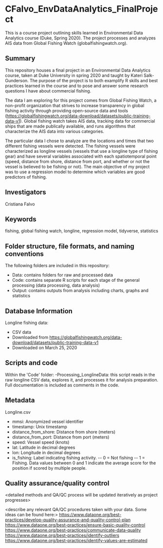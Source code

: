 # CFalvo_EnvDataAnalytics_FinalProject
This is a course project outlining skills learned in Environmental Data Analytics course (Duke, Spring 2020). The project processes and analyzes AIS data from Global Fishing Watch (globalfishingwatch.org).

## Summary

This repository houses a final project in an Environmental Data Analytics course, taken at Duke University in spring 2020 and taught by Kateri Salk-Gunderson. The purpose of the project is to both examplify R skills and best practices learned in the course and to pose and answer some research questions I have about commercial fishing. 

The data I am exploring for this project comes from Global Fishing Watch, a non-profit organization that strives to increase transparency in global fishing activity through providing open-source data and tools (https://globalfishingwatch.org/data-download/datasets/public-training-data-v1). Global fishing watch takes AIS data, tracking data for commercial ships that are made publically available, and runs algorithms that characterize the AIS data into various categories. 

The particular data I chose to analyze are the locations and times that two different fishing vessels were detected. The fishing vessels were characterized as longline vessels (vessels that use a longline type of fishing gear) and have several variables associated with each spatiotemporal point (speed, distance from shore, distance from port, and whether or not the vessel is believed to be fishing or not). The main objective of my project was to use a regression model to determine which variables are good predictors of fishing. 

## Investigators

Cristiana Falvo

## Keywords

fishing, global fishing watch, longline, regression model, tidyverse, statistics

## Folder structure, file formats, and naming conventions 

The following folders are included in this repository:
- Data: contains folders for raw and processed data
- Code: contains separate R scripts for each stage of the general processing (data processing, data analysis)
- Output: contains outputs from analysis including charts, graphs and statistics

## Database Information

Longline fishing data: 
- CSV data 
- Downloaded from https://globalfishingwatch.org/data-download/datasets/public-training-data-v1 
- Downloaded on March 25, 2020

## Scripts and code

Within the 'Code' folder:
-Processing_LonglineData: this script reads in the raw longline CSV data, explores it, and processes it for analysis preparation. Full documentation is included as comments in the code. 

## Metadata

Longline.csv
- mmsi: Anonymized vessel identifier
- timestamp: Unix timestamp
- distance_from_shore: Distance from shore (meters)
- distance_from_port: Distance from port (meters)
- speed: Vessel speed (knots)
- lat: Latitude in decimal degrees
- lon: Longitude in decimal degrees
- is_fishing: Label indicating fishing activity.
-- 0 = Not fishing
-- 1 = Fishing. Data values between 0 and 1 indicate the average score for the position if scored by multiple people.

## Quality assurance/quality control

<detailed methods and QA/QC process will be updated iteratively as project progresses>

<describe any relevant QA/QC procedures taken with your data. Some ideas can be found here:>
<https://www.dataone.org/best-practices/develop-quality-assurance-and-quality-control-plan>
<https://www.dataone.org/best-practices/ensure-basic-quality-control>
<https://www.dataone.org/best-practices/communicate-data-quality>
<https://www.dataone.org/best-practices/identify-outliers>
<https://www.dataone.org/best-practices/identify-values-are-estimated>